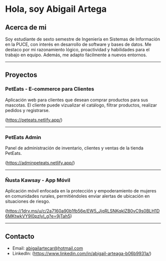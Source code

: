 # Hola, soy Abigail Artega

## Acerca de mi

Soy estudiante de sexto semestre de Ingeniería en Sistemas de Información en la PUCE, con interés en desarrollo de software y bases de datos. Me destaco por mi razonamiento lógico, proactividad y habilidades para el trabajo en equipo. Además, me adapto fácilmente a nuevos entornos.

---

## Proyectos

### **PetEats - E-commerce para Clientes**
Aplicación web para clientes que desean comprar productos para sus mascotas. El cliente puede vizualizar el catálogo, filtrar productos, realizar pedidos y registrarse.

(https://peteats.netlify.app/)

---

### **PetEats Admin**
Panel de administración de inventario, clientes y ventas de la tienda PetEats.

(https://adminpeteats.netlify.app/)

---

### **Ñusta Kawsay - App Móvil**
Aplicación móvil enfocada en la protección y empoderamiento de mujeres en comunidades rurales, permitiéndoles enviar alertas de ubicación en situaciones de riesgo. 

(https://1drv.ms/u/c/2a7160a90b1fb56e/EW5_JjqRLSNKqkIZB0vC9s0BLH1D6MKtwkVY9I0pzIyI_g?e=9jTah5)

---

## Contacto

- Email: abigailartecar@hotmail.com
- LinkedIn: (https://www.linkedin.com/in/abigail-arteaga-b06b9931a/)
